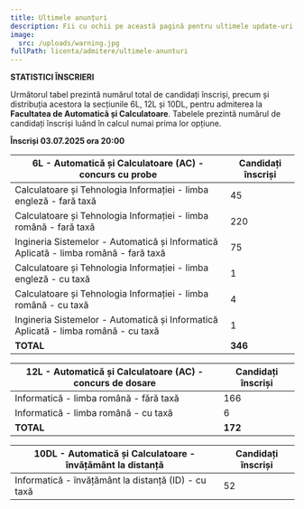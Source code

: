 ```yaml
---
title: Ultimele anunțuri
description: Fii cu ochii pe această pagină pentru ultimele update-uri!
image:
  src: /uploads/warning.jpg
fullPath: licenta/admitere/ultimele-anunturi
---
```

**STATISTICI ÎNSCRIERI**

Următorul tabel prezintă numărul total de candidați înscriși, precum și distribuția acestora la secțiunile 6L, 12L și 10DL, pentru admiterea la **Facultatea de Automatică și Calculatoare**. Tabelele prezintă numărul de candidați înscriși luând în calcul numai prima lor opțiune.

**Înscriși 03.07.2025 ora 20:00**

| **6L - Automatică și Calculatoare (AC) - concurs cu probe**                          | **Candidați înscriși** |
| ------------------------------------------------------------------------------------ | ---------------------- |
| Calculatoare și Tehnologia Informației - limba engleză - fară taxă                   | 45                     |
| Calculatoare și Tehnologia Informației - limba română - fară taxă                    | 220                    |
| Ingineria Sistemelor - Automatică și Informatică Aplicată - limba română - fară taxă | 75                     |
| Calculatoare și Tehnologia Informației - limba engleză - cu taxă                     | 1                      |
| Calculatoare și Tehnologia Informației - limba română - cu taxă                      | 4                      |
| Ingineria Sistemelor - Automatică și Informatică Aplicată - limba română - cu taxă   | 1                      |
| **TOTAL**                                                                            | **346**                |

| **12L - Automatică și Calculatoare (AC) - concurs de dosare** | **Candidați înscriși** |
| ------------------------------------------------------------- | ---------------------- |
| Informatică - limba română - fără taxă                        | 166                    |
| Informatică - limba română - cu taxă                          | 6                      |
| **TOTAL**                                                     | **172**                |

| **10DL - Automatică și Calculatoare - învățământ la distanță** | **Candidați înscriși** |
| -------------------------------------------------------------- | ---------------------- |
| Informatică - învățământ la distanță (ID) - cu taxă            | 52                     |